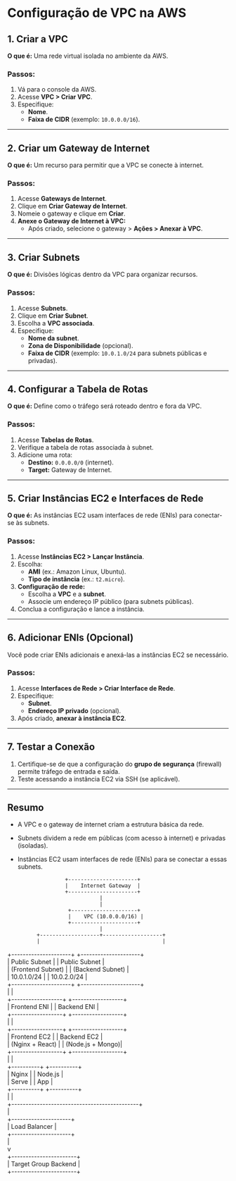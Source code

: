 # Configuração de VPC na AWS

## 1. Criar a VPC
**O que é:** Uma rede virtual isolada no ambiente da AWS.

### Passos:
1. Vá para o console da AWS.
2. Acesse **VPC > Criar VPC**.
3. Especifique:
   - **Nome**.
   - **Faixa de CIDR** (exemplo: `10.0.0.0/16`).

---

## 2. Criar um Gateway de Internet
**O que é:** Um recurso para permitir que a VPC se conecte à internet.

### Passos:
1. Acesse **Gateways de Internet**.
2. Clique em **Criar Gateway de Internet**.
3. Nomeie o gateway e clique em **Criar**.
4. **Anexe o Gateway de Internet à VPC:**
   - Após criado, selecione o gateway > **Ações > Anexar à VPC**.

---

## 3. Criar Subnets
**O que é:** Divisões lógicas dentro da VPC para organizar recursos.

### Passos:
1. Acesse **Subnets**.
2. Clique em **Criar Subnet**.
3. Escolha a **VPC associada**.
4. Especifique:
   - **Nome da subnet**.
   - **Zona de Disponibilidade** (opcional).
   - **Faixa de CIDR** (exemplo: `10.0.1.0/24` para subnets públicas e privadas).

---

## 4. Configurar a Tabela de Rotas
**O que é:** Define como o tráfego será roteado dentro e fora da VPC.

### Passos:
1. Acesse **Tabelas de Rotas**.
2. Verifique a tabela de rotas associada à subnet.
3. Adicione uma rota:
   - **Destino:** `0.0.0.0/0` (internet).
   - **Target:** Gateway de Internet.

---

## 5. Criar Instâncias EC2 e Interfaces de Rede
**O que é:** As instâncias EC2 usam interfaces de rede (ENIs) para conectar-se às subnets.

### Passos:
1. Acesse **Instâncias EC2 > Lançar Instância**.
2. Escolha:
   - **AMI** (ex.: Amazon Linux, Ubuntu).
   - **Tipo de instância** (ex.: `t2.micro`).
3. **Configuração de rede:**
   - Escolha a **VPC** e a **subnet**.
   - Associe um endereço IP público (para subnets públicas).
4. Conclua a configuração e lance a instância.

---

## 6. Adicionar ENIs (Opcional)
Você pode criar ENIs adicionais e anexá-las a instâncias EC2 se necessário.

### Passos:
1. Acesse **Interfaces de Rede > Criar Interface de Rede**.
2. Especifique:
   - **Subnet**.
   - **Endereço IP privado** (opcional).
3. Após criado, **anexar à instância EC2**.

---

## 7. Testar a Conexão
1. Certifique-se de que a configuração do **grupo de segurança** (firewall) permite tráfego de entrada e saída.
2. Teste acessando a instância EC2 via SSH (se aplicável).

---

## Resumo
- A VPC e o gateway de internet criam a estrutura básica da rede.
- Subnets dividem a rede em públicas (com acesso à internet) e privadas (isoladas).
- Instâncias EC2 usam interfaces de rede (ENIs) para se conectar a essas subnets.


                     +----------------------+                                
                     |    Internet Gateway  |                                
                     +----------------------+                                
                                |                                            
                                |                                            
                      +---------------------+                                
                      |    VPC (10.0.0.0/16) |                                
                      +---------------------+                                
                                |                                            
            +-------------------+-------------------+                        
            |                                       |                        
+---------------------+                     +---------------------+           
|   Public Subnet      |                     |   Public Subnet     |          
| (Frontend Subnet)    |                     | (Backend Subnet)    |          
| 10.0.1.0/24          |                     | 10.0.2.0/24         |          
+---------------------+                     +---------------------+           
            |                                       |                        
  +------------------+                         +------------------+          
  | Frontend ENI      |                         | Backend ENI      |          
  +------------------+                         +------------------+          
            |                                       |                        
  +------------------+                         +------------------+          
  | Frontend EC2     |                         | Backend EC2      |          
  | (Nginx + React)  |                         | (Node.js + Mongo)|          
  +------------------+                         +------------------+          
            |                                       |                        
       +----------+                               +----------+               
       |  Nginx   |                               |  Node.js |               
       |  Serve   |                               |  App     |               
       +----------+                               +----------+               
            |                                             |                 
            +---------------------------------------------+                 
                                |                                            
                      +---------------------+                                
                      |  Load Balancer       |                                
                      +---------------------+                                
                                |                                            
                                v                                            
                   +-----------------------+                                 
                   |  Target Group Backend |                                 
                   +-----------------------+                                 
